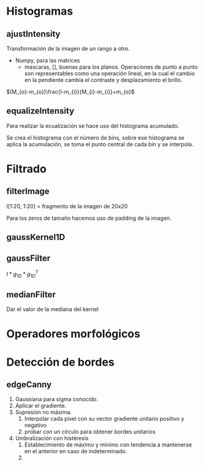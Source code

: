 # Histogramas
## ajustIntensity
Transformación de la imagen de un rango a otro.
- Numpy, para las matrices
	- mascaras, \[\], buenas para los planos.
Operaciones de punto a punto son representables como una operación lineal, en la cual el cambio en la pendiente cambia el contraste y desplazamiento el brillo.

$(M_{o}-m_{o})\frac{I-m_{i}}{M_{i}-m_{i}}+m_{o}$
## equalizeIntensity
Para realizar la ecualización se hace uso del histograma acumulado.

Se crea el histograma con el número de bins, sobre ese histograma se aplica la acumulación, se toma el punto central de cada bin y se interpola.
# Filtrado
## filterImage
I\[1:20, 1:20\] = fragmento de la imagen de 20x20

Para los zeros de tamaño hacemos uso de padding de la imagen.
## gaussKernel1D

## gaussFilter
$I*g_{1D}*g_{1D}^T$
## medianFilter
Dar el valor de la mediana del kernel
# Operadores morfológicos


# Detección de bordes
## edgeCanny
1. Gaussiana para sigma conocido.
2. Aplicar el gradiente.
3. Supresión no máxima.
	1. Interpolar cada pixel con su vector gradiente unitario positivo y negativo
	2. probar con un círculo para obtener bordes unitarios
4. Umbralización con histéresis
	1. Establecimiento de máximo y mínimo con tendencia a mantenerse en el anterior en caso de indeterminado.
	2. 